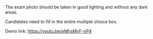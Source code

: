 The exam photo should be taken in good lighting and without any dark areas.

Candidates need to fill in the entire multiple choice box.

Demo link: https://youtu.be/eMhsMyF-nP4
